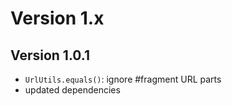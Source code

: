 
# Version 1.x

## Version 1.0.1

- `UrlUtils.equals()`: ignore #fragment URL parts
- updated dependencies

